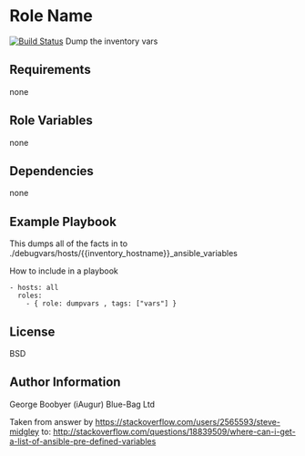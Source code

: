 Role Name
=========
[![Build Status](https://travis-ci.org/Blue-Bag/ansible-role-dumpvars.svg?branch=master)](https://travis-ci.org/Blue-Bag/ansible-role-dumpvars)
Dump the inventory vars

Requirements
------------

none

Role Variables
--------------
none

Dependencies
------------

none

Example Playbook
----------------

This dumps all of the facts in to ./debugvars/hosts/{{inventory_hostname}}_ansible_variables

How to include in a playbook

    - hosts: all
      roles:
        - { role: dumpvars , tags: ["vars"] }

License
-------

BSD

Author Information
------------------
George Boobyer (iAugur) Blue-Bag Ltd

Taken from answer by https://stackoverflow.com/users/2565593/steve-midgley
to:
http://stackoverflow.com/questions/18839509/where-can-i-get-a-list-of-ansible-pre-defined-variables
